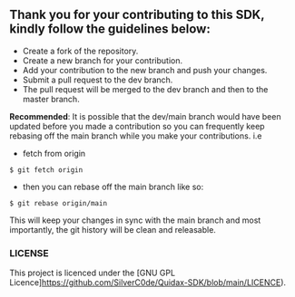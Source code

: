 <!-- generate a contributing.md file -->

## Thank you for your contributing to this SDK, kindly follow the guidelines below:

- Create a fork of the repository.
- Create a new branch for your contribution.
- Add your contribution to the new branch and push your changes.
- Submit a pull request to the dev branch.
- The pull request will be merged to the dev branch and then to the master branch.

**Recommended**: It is possible that the dev/main branch would have been updated before you made a contribution so you can frequently keep rebasing off the main branch while you make your contributions. i.e

- fetch from origin

```
$ git fetch origin
```

- then you can rebase off the main branch like so:

```
$ git rebase origin/main
```

This will keep your changes in sync with the main branch and most importantly, the git history will be clean and releasable.

### LICENSE

This project is licenced under the [GNU GPL Licence]https://github.com/SilverC0de/Quidax-SDK/blob/main/LICENCE).
